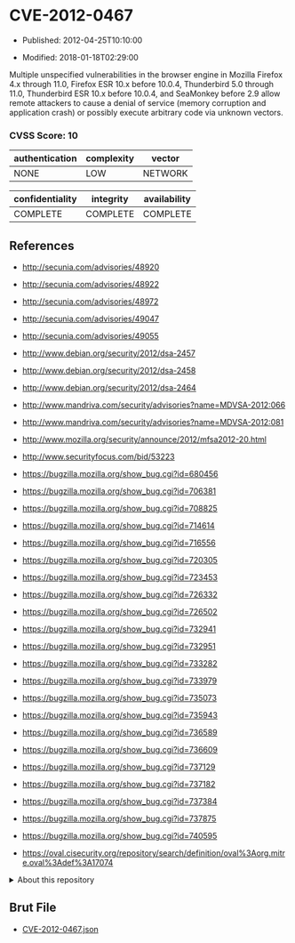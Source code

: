 # CVE-2012-0467

- Published: 2012-04-25T10:10:00

- Modified: 2018-01-18T02:29:00

Multiple unspecified vulnerabilities in the browser engine in Mozilla Firefox 4.x through 11.0, Firefox ESR 10.x before 10.0.4, Thunderbird 5.0 through 11.0, Thunderbird ESR 10.x before 10.0.4, and SeaMonkey before 2.9 allow remote attackers to cause a denial of service (memory corruption and application crash) or possibly execute arbitrary code via unknown vectors.

### CVSS Score: **10**

| authentication | complexity | vector |
| --- | --- | --- |
| NONE | LOW | NETWORK |

| confidentiality | integrity | availability |
| --- | --- | --- |
| COMPLETE | COMPLETE | COMPLETE |

## References

* http://secunia.com/advisories/48920

* http://secunia.com/advisories/48922

* http://secunia.com/advisories/48972

* http://secunia.com/advisories/49047

* http://secunia.com/advisories/49055

* http://www.debian.org/security/2012/dsa-2457

* http://www.debian.org/security/2012/dsa-2458

* http://www.debian.org/security/2012/dsa-2464

* http://www.mandriva.com/security/advisories?name=MDVSA-2012:066

* http://www.mandriva.com/security/advisories?name=MDVSA-2012:081

* http://www.mozilla.org/security/announce/2012/mfsa2012-20.html

* http://www.securityfocus.com/bid/53223

* https://bugzilla.mozilla.org/show_bug.cgi?id=680456

* https://bugzilla.mozilla.org/show_bug.cgi?id=706381

* https://bugzilla.mozilla.org/show_bug.cgi?id=708825

* https://bugzilla.mozilla.org/show_bug.cgi?id=714614

* https://bugzilla.mozilla.org/show_bug.cgi?id=716556

* https://bugzilla.mozilla.org/show_bug.cgi?id=720305

* https://bugzilla.mozilla.org/show_bug.cgi?id=723453

* https://bugzilla.mozilla.org/show_bug.cgi?id=726332

* https://bugzilla.mozilla.org/show_bug.cgi?id=726502

* https://bugzilla.mozilla.org/show_bug.cgi?id=732941

* https://bugzilla.mozilla.org/show_bug.cgi?id=732951

* https://bugzilla.mozilla.org/show_bug.cgi?id=733282

* https://bugzilla.mozilla.org/show_bug.cgi?id=733979

* https://bugzilla.mozilla.org/show_bug.cgi?id=735073

* https://bugzilla.mozilla.org/show_bug.cgi?id=735943

* https://bugzilla.mozilla.org/show_bug.cgi?id=736589

* https://bugzilla.mozilla.org/show_bug.cgi?id=736609

* https://bugzilla.mozilla.org/show_bug.cgi?id=737129

* https://bugzilla.mozilla.org/show_bug.cgi?id=737182

* https://bugzilla.mozilla.org/show_bug.cgi?id=737384

* https://bugzilla.mozilla.org/show_bug.cgi?id=737875

* https://bugzilla.mozilla.org/show_bug.cgi?id=740595

* https://oval.cisecurity.org/repository/search/definition/oval%3Aorg.mitre.oval%3Adef%3A17074

<details>
<summary>About this repository</summary> 

  This repository is part of the project [Live Hack CVE](https://github.com/Live-Hack-CVE). Main website can be found [www.live-hack.org](https://www.live-hack.org) 
  
  Made by [Sn0wAlice](https://github.com/Sn0wAlice) for the people that care about security and need to have a feed of the latest CVEs. Hope you enjoy it, don't forget to star the repo and follow me on [Twitter](https://twitter.com/Sn0wAlice) and [Github](https://github.com/Sn0wAlice). And that is my [personnal website](https://www.alice-snow.me/)

  - [Home Page](https://github.com/Live-Hack-CVE)
  - [Framework](https://github.com/Live-Hack-CVE/cve-framework)
  - [CVE database](https://github.com/Live-Hack-CVE/full_database)
  - [Changelog](https://github.com/Live-Hack-CVE/Changelog)
</details>

## Brut File

* [CVE-2012-0467.json](https://raw.githubusercontent.com/Live-Hack-CVE/full_database/main/cves/2012/CVE-2012-0467.json)

